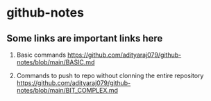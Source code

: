 # github-notes

## Some links are important links here

1.  Basic commands 
    https://github.com/adityaraj079/github-notes/blob/main/BASIC.md

2.  Commands to push to repo without clonning the entire repository
    https://github.com/adityaraj079/github-notes/blob/main/BIT_COMPLEX.md
